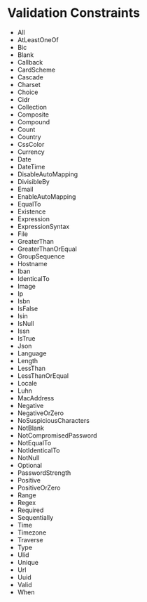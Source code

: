 # Validation Constraints

* All
* AtLeastOneOf
* Bic
* Blank
* Callback
* CardScheme
* Cascade
* Charset
* Choice
* Cidr
* Collection
* Composite
* Compound
* Count
* Country
* CssColor
* Currency
* Date
* DateTime
* DisableAutoMapping
* DivisibleBy
* Email
* EnableAutoMapping
* EqualTo
* Existence
* Expression
* ExpressionSyntax
* File
* GreaterThan
* GreaterThanOrEqual
* GroupSequence
* Hostname
* Iban
* IdenticalTo
* Image
* Ip
* Isbn
* IsFalse
* Isin
* IsNull
* Issn
* IsTrue
* Json
* Language
* Length
* LessThan
* LessThanOrEqual
* Locale
* Luhn
* MacAddress
* Negative
* NegativeOrZero
* NoSuspiciousCharacters
* NotBlank
* NotCompromisedPassword
* NotEqualTo
* NotIdenticalTo
* NotNull
* Optional
* PasswordStrength
* Positive
* PositiveOrZero
* Range
* Regex
* Required
* Sequentially
* Time
* Timezone
* Traverse
* Type
* Ulid
* Unique
* Url
* Uuid
* Valid
* When

